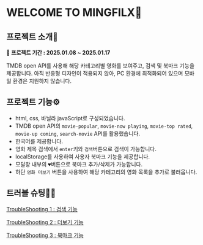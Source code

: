 # WELCOME TO MINGFILX🍿

## 프로젝트 소개📄
**📆 프로젝트 기간 : 2025.01.08 ~ 2025.01.17**

TMDB open API를 사용해 해당 카테고리별 영화를 보여주고, 검색 및 북마크 기능을 제공합니다.
아직 반응형 디자인이 적용되지 않아, PC 환경에 최적화되어 있으며 모바일 환경은 지원하지 않습니다.

## 프로젝트 기능⚙️
* html, css, 바닐라 javaScript로 구성되었습니다.
* TMDB open API의 `movie-popular`, `movie-now playing`, `movie-top rated`, `movie-up coming`, `search-movie` API를 활용했습니다.
* 한국어를 제공합니다.
* 영화 제목 검색에서 `enter`키와 `검색`버튼으로 검색이 가능합니다.
* localStorage를 사용하여 사용자 북마크 기능을 제공합니다.
* 모달창 내부의 `♥︎`버튼으로 북마크 추가/삭제가 가능합니다.
* 하단 `영화 더보기` 버튼을 사용하여 해당 카테고리의 영화 목록을 추가로 불러옵니다.

## 트러블 슈팅🧑‍💻
[TroubleShooting 1 : 검색 기능](https://velog.io/@miiing_gaeng/%EC%98%81%ED%99%94-%EA%B2%80%EC%83%89-%EC%82%AC%EC%9D%B4%ED%8A%B8-TroubleShooting-1-%EA%B2%80%EC%83%89-%EA%B8%B0%EB%8A%A5)

[TroubleShooting 2 : 더보기 기능](https://velog.io/@miiing_gaeng/%EC%98%81%ED%99%94-%EA%B2%80%EC%83%89-%EC%82%AC%EC%9D%B4%ED%8A%B8-TroubleShooting-2-%EB%8D%94%EB%B3%B4%EA%B8%B0-%EA%B8%B0%EB%8A%A5)

[TroubleShooting 3 : 북마크 기능](https://velog.io/@miiing_gaeng/%EC%98%81%ED%99%94-%EA%B2%80%EC%83%89-%EC%82%AC%EC%9D%B4%ED%8A%B8-TroubleShooting-3-%EB%B6%81%EB%A7%88%ED%81%AC-%EA%B8%B0%EB%8A%A5)
